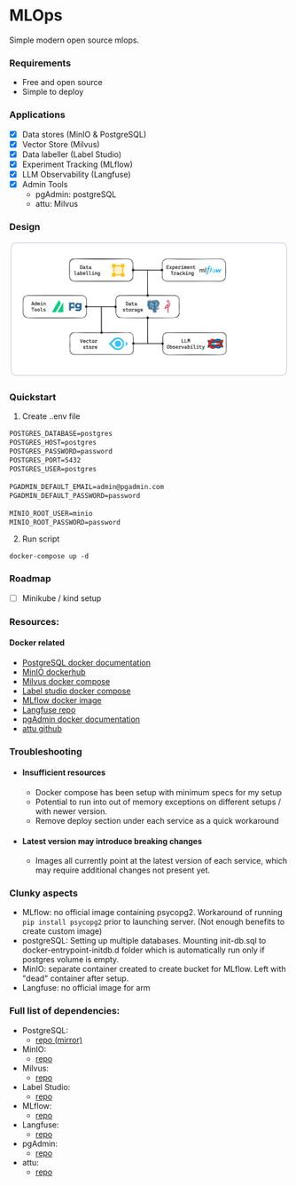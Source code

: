 # MLOps
Simple modern open source mlops.

### Requirements
- Free and open source
- Simple to deploy

### Applications
- [x] Data stores (MinIO & PostgreSQL)
- [x] Vector Store (Milvus)
- [x] Data labeller (Label Studio)
- [x] Experiment Tracking (MLflow)
- [x] LLM Observability (Langfuse)
- [x] Admin Tools 
    - pgAdmin: postgreSQL 
    - attu: Milvus

### Design
![Alt text](assets/mlops.png)

### Quickstart 
1. Create ..env file
```
POSTGRES_DATABASE=postgres
POSTGRES_HOST=postgres
POSTGRES_PASSWORD=password
POSTGRES_PORT=5432
POSTGRES_USER=postgres

PGADMIN_DEFAULT_EMAIL=admin@pgadmin.com
PGADMIN_DEFAULT_PASSWORD=password

MINIO_ROOT_USER=minio
MINIO_ROOT_PASSWORD=password
```

2. Run script
```
docker-compose up -d
```

### Roadmap
- [ ] Minikube / kind setup

### Resources:
#### Docker related
- [PostgreSQL docker documentation](https://hub.docker.com/_/postgres/)
- [MinIO dockerhub](https://hub.docker.com/r/minio/minio/#!)
- [Milvus docker compose](https://milvus.io/docs/install_standalone-docker-compose.md)
- [Label studio docker compose](https://labelstud.io/tutorials/segment_anything_model#Using-Docker-Compose-recommended)
- [MLflow docker image](https://github.com/mlflow/mlflow/pkgs/container/mlflow)
- [Langfuse repo](https://github.com/langfuse/langfuse)
- [pgAdmin docker documentation](https://www.pgadmin.org/docs/pgadmin4/8.8/container_deployment.html)
- [attu github](https://github.com/zilliztech/attu)

### Troubleshooting
- #### Insufficient resources
    - Docker compose has been setup with minimum specs for my setup
    - Potential to run into out of memory exceptions on different setups / with newer version.
    - Remove deploy section under each service as a quick workaround
- #### Latest version may introduce breaking changes
    - Images all currently point at the latest version of each service, which may require additional changes not present yet.

### Clunky aspects
- MLflow: no official image containing psycopg2. Workaround of running `pip install psycopg2` prior to launching server. (Not enough benefits to create custom image)
- postgreSQL: Setting up multiple databases. Mounting init-db.sql to docker-entrypoint-initdb.d folder which is automatically run only if postgres volume is empty.
- MinIO: separate container created to create bucket for MLflow. Left with "dead" container after setup.
- Langfuse: no official image for arm

### Full list of dependencies:
- PostgreSQL:
    - [repo (mirror)](https://github.com/postgres/postgres)
- MinIO:
    - [repo](https://github.com/minio/minio)
- Milvus:
    - [repo](https://github.com/milvus-io/milvus)
- Label Studio:
    - [repo](https://github.com/HumanSignal/label-studio)
- MLflow:
    - [repo](https://github.com/mlflow/mlflow)
- Langfuse:
    - [repo](https://github.com/zilliztech/attu)
- pgAdmin:
    - [repo](https://github.com/pgadmin-org/pgadmin4)
- attu:
    - [repo](https://github.com/zilliztech/attu)
